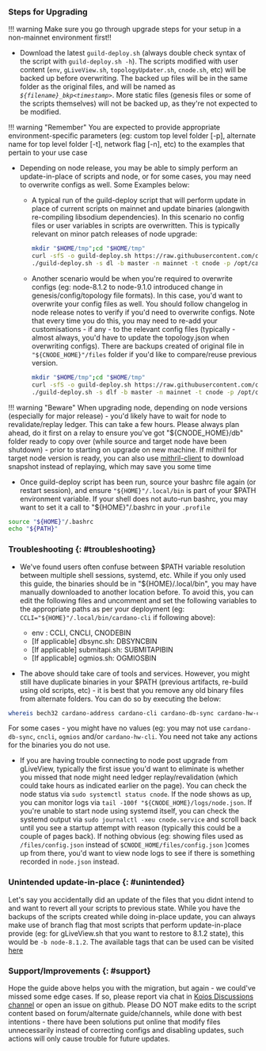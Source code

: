 ### Steps for Upgrading

!!! warning
    Make sure you go through upgrade steps for your setup in a non-mainnet environment first!!


- Download the latest `guild-deploy.sh` (always double check syntax of the script with `guild-deploy.sh -h`). The scripts modified with user content (`env`, `gLiveView.sh`, `topologyUpdater.sh`, `cnode.sh`, etc) will be backed up before overwriting. The backed up files will be in the same folder as the original files, and will be named as *`${filename}_bkp<timestamp>`*. More static files (genesis files or some of the scripts themselves) will not be backed up, as they're not expected to be modified.

!!! warning "Remember"
    You are expected to provide appropriate environment-specific parameters (eg: custom top level folder [-p], alternate name for top level folder [-t], network flag [-n], etc) to the examples that pertain to your use case

- Depending on node release, you may be able to simply perform an update-in-place of scripts and node, or for some cases, you may need to overwrite configs as well. Some Examples below:

    - A typical run of the guild-deploy script that will perform update in place of current scripts on mainnet and update binaries (alongwith re-compiling libsodium dependencies). In this scenario no config files or user variables in scripts are overwritten. This is typically relevant on minor patch releases of node upgrade:

      ``` bash
      mkdir "$HOME/tmp";cd "$HOME/tmp"
      curl -sfS -o guild-deploy.sh https://raw.githubusercontent.com/cardano-community/guild-operators/master/scripts/cnode-helper-scripts/guild-deploy.sh && chmod 700 guild-deploy.sh
      ./guild-deploy.sh -s dl -b master -n mainnet -t cnode -p /opt/cardano/cnode
      ```

    - Another scenario would be when you're required to overwrite configs (eg: node-8.1.2 to node-9.1.0 introduced change in genesis/config/topology file formats). In this case, you'd want to overwrite your config files as well. You should follow changelog in node release notes to verify if you'd need to overwrite configs. Note that every time you do this, you may need to re-add your customisations - if any - to the relevant config files (typically - almost always, you'd have to update the topology.json when overwriting configs). There are backups created of original file in `"${CNODE_HOME}"/files` folder if you'd like to compare/reuse previous version.

      ``` bash
      mkdir "$HOME/tmp";cd "$HOME/tmp"
      curl -sfS -o guild-deploy.sh https://raw.githubusercontent.com/cardano-community/guild-operators/master/scripts/cnode-helper-scripts/guild-deploy.sh && chmod 700 guild-deploy.sh
      ./guild-deploy.sh -s dlf -b master -n mainnet -t cnode -p /opt/cardano/cnode
      ```

!!! warning "Beware"
    When upgrading node, depending on node versions (especially for major release) - you'd likely have to wait for node to revalidate/replay ledger. This can take a few hours. Please always plan ahead, do it first on a relay to ensure you've got "${CNODE_HOME}/db" folder ready to copy over (while source and target node have been shutdown) - prior to starting on upgrade on new machine. If mithril for target node version is ready, you can also use [mithril-client](../Scripts/mithril-client.md) to download snapshot instead of replaying, which may save you some time

- Once guild-deploy script has been run, source your bashrc file again (or restart session), and ensure `"${HOME}"/.local/bin` is part of your $PATH environment variable. If your shell does not auto-run bashrc, you may want to set it a call to "${HOME}"/.bashrc in your `.profile`

``` bash
source "${HOME}"/.bashrc
echo "${PATH}"
```

### Troubleshooting {: #troubleshooting}

- We've found users often confuse between $PATH variable resolution between multiple shell sessions, systemd, etc. While if you only used this guide, the binaries should be in "${HOME}/.local/bin", you may have manually downloaded to another location before. To avoid this, you can edit the following files and uncomment and set the following variables to the appropriate paths as per your deployment (eg: `CCLI="${HOME}"/.local/bin/cardano-cli` if following above):

    - env : CCLI, CNCLI, CNODEBIN
    - [If applicable] dbsync.sh: DBSYNCBIN
    - [If applicable] submitapi.sh: SUBMITAPIBIN
    - [If applicable] ogmios.sh: OGMIOSBIN

- The above should take care of tools and services. However, you might still have duplicate binaries in your $PATH (previous artifacts, re-build using old scripts, etc) - it is best that you remove any old binary files from alternate folders. You can do so by executing the below:

``` bash
whereis bech32 cardano-address cardano-cli cardano-db-sync cardano-hw-cli cardano-node cardano-submit-api cncli ogmios
```

For some cases - you might have no values (eg: you may not use `cardano-db-sync`, `cncli`, `ogmios` and/or `cardano-hw-cli`. You need not take any actions for the binaries you do not use.

- If you are having trouble connecting to node post upgrade from gLiveView, typically the first issue you'd want to eliminate is  whether you missed that node might need ledger replay/revalidation (which could take hours as indicated earlier on the page). You can check the node status via `sudo systemctl status cnode`. If the node shows as up, you can monitor logs via `tail -100f "${CNODE_HOME}/logs/node.json`. If you're unable to start node using systemd itself, you can check the systemd output via `sudo journalctl -xeu cnode.service` and scroll back until you see a startup attempt with reason (typically this could be a couple of pages back). If nothing obvious (eg: showing files used as `/files/config.json` instead of `$CNODE_HOME/files/config.json` )comes up from there, you'd want to view node logs to see if there is something recorded in `node.json` instead.

### Unintended update-in-place {: #unintended}

Let's say you accidentally did an update of the files that you didnt intend to and want to revert all your scripts to previous state. While you have the backups of the scripts created while doing in-place update, you can always make use of branch flag that most scripts that perform update-in-place provide (eg: for gLiveView.sh that you want to restore to 8.1.2 state), this would be `-b node-8.1.2`. The available tags that can be used can be visited [here](https://github.com/cardano-community/guild-operators/tags)

### Support/Improvements {: #support}

Hope the guide above helps you with the migration, but again - we could've missed some edge cases. If so, please report via chat in [Koios Discussions channel](https://t.me/CardanoKoios) or open an issue on github. Please DO NOT make edits to the script content based on forum/alternate guide/channels, while done with best intentions - there have been solutions put online that modify files unnecessarily instead of correcting configs and disabling updates, such actions will only cause trouble for future updates.
